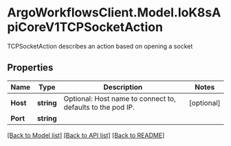 # ArgoWorkflowsClient.Model.IoK8sApiCoreV1TCPSocketAction
TCPSocketAction describes an action based on opening a socket

## Properties

Name | Type | Description | Notes
------------ | ------------- | ------------- | -------------
**Host** | **string** | Optional: Host name to connect to, defaults to the pod IP. | [optional] 
**Port** | **string** |  | 

[[Back to Model list]](../README.md#documentation-for-models) [[Back to API list]](../README.md#documentation-for-api-endpoints) [[Back to README]](../README.md)

